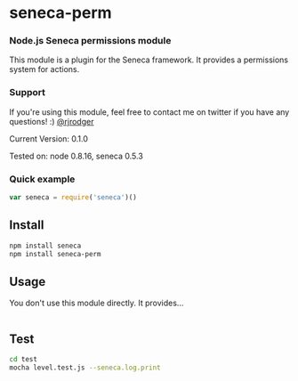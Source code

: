 # seneca-perm

### Node.js Seneca permissions module

This module is a plugin for the Seneca framework. It provides a
permissions system for actions.


### Support

If you're using this module, feel free to contact me on twitter if you
have any questions! :) [@rjrodger](http://twitter.com/rjrodger)

Current Version: 0.1.0

Tested on: node 0.8.16, seneca 0.5.3



### Quick example

```JavaScript
var seneca = require('seneca')()
```


## Install

```sh
npm install seneca
npm install seneca-perm
```


## Usage

You don't use this module directly. It provides...

```JavaScript
```


## Test

```bash
cd test
mocha level.test.js --seneca.log.print
```
